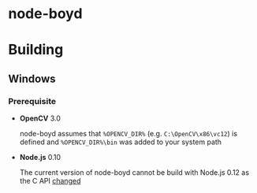 node-boyd
=========

Building
========

## Windows

### Prerequisite
* **OpenCV** 3.0

  node-boyd assumes that `%OPENCV_DIR%` (e.g. `C:\OpenCV\x86\vc12`) is defined and `%OPENCV_DIR%\bin` was added to your system path
* **Node.js** 0.10

  The current version of node-boyd cannot be build with Node.js 0.12 as the C API [changed](http://strongloop.com/strongblog/node-js-v0-12-c-apis-breaking/)
